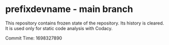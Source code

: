 # prefixdevname - main branch

This repository contains frozen state of the repository.
Its history is cleared. It is used only for static code
analysis with Codacy.

Commit Time: 1698327890